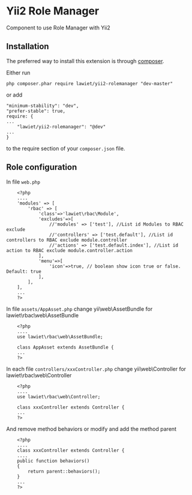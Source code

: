 Yii2 Role Manager
==================
Component to use Role Manager with Yii2


Installation
------------

The preferred way to install this extension is through [composer](http://getcomposer.org/download/).

Either run

```
php composer.phar require lawiet/yii2-rolemanager "dev-master"
```

or add

```
"minimum-stability": "dev",
"prefer-stable": true,
require: {
...
    "lawiet/yii2-rolemanager": "@dev"
...
}
```

to the require section of your `composer.json` file.


Role configuration
--------------------

In file `web.php`
```
    <?php 
	....
	'modules' => [
		'rbac' => [
			'class'=>'lawiet\rbac\Module',
			'excludes'=>[
				//'modules' => ['test'], //List id Modules to RBAC exclude 
				//'controllers' => ['test.default'], //List id controllers to RBAC exclude module.controller
				//'actions' => ['test.default.index'], //List id action to RBAC exclude module.controller.action
			],
			'menu'=>[
				'icon'=>true, // boolean show icon true or false. Default: true
			],
		],
	],
	...
    ?>
```

In file `assets/AppAsset.php` change yii\web\AssetBundle for lawiet\rbac\web\AssetBundle
```
    <?php 
	....
	use lawiet\rbac\web\AssetBundle;

	class AppAsset extends AssetBundle {
	...
    ?>
```

In each file `controllers/xxxController.php` change yii\web\Controller for lawiet\rbac\web\Controller
```
    <?php 
	....
	use lawiet\rbac\web\Controller;

	class xxxController extends Controller {
	...
    ?>
```

And remove method behaviors or modify and add the method parent
```
    <?php 
	....
	class xxxController extends Controller {
	....
	public function behaviors()
	{
		return parent::behaviors();
	}
	...
    ?>
```
